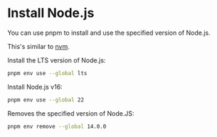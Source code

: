 # Install Node.js

You can use pnpm to install and use the specified version of Node.js.

This's similar to [nvm](https://github.com/nvm-sh/nvm).

Install the LTS version of Node.js:
```sh
pnpm env use --global lts
```

Install Node.js v16:
```sh
pnpm env use --global 22
```

Removes the specified version of Node.JS:
```sh
pnpm env remove --global 14.0.0
```